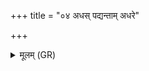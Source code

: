 +++
title = "०४ अधस् पद्यन्ताम् अधरे"

+++
<details><summary>मूलम् (GR)</summary>

अधस् पद्यन्ताम् अधरे भवन्तु  
ये नः सूरिं मघवानं पृतन्यान् ।  
विश्वे देवासो अभि रक्षतैनं  
यथा जीवो विदथम् आवदासि ॥
</details>